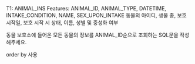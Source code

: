T1: ANIMAL_INS Features: ANIMAL_ID, ANIMAL_TYPE, DATETIME, INTAKE_CONDITION, NAME, SEX_UPON_INTAKE 동물의 아이디, 생물 종, 보호 시작일, 보호 시작 시 상태, 이름, 성별 및 중성화 여부

동물 보호소에 들어온 모든 동물의 정보를 ANIMAL_ID순으로 조회하는 SQL문을 작성해주세요.

order by 사용
